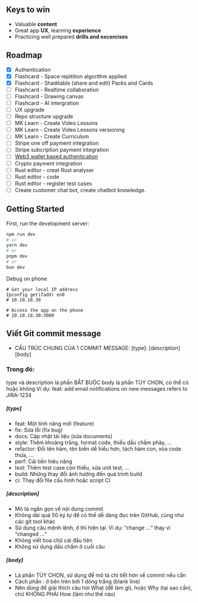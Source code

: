 ## Keys to win

- Valuable **content**
- Great app **UX**, learning **experience**
- Practicing well prepared **drills and excercises**

## Roadmap

- [x] Authentication
- [x] Flashcard - Space repitition algorithm applied
- [x] Flashcard - Shaditable (share and edit) Packs and Cards
- [ ] Flashcard - Realtime collaboration
- [ ] Flashcard - Drawing canvas
- [ ] Flashcard - AI intergration
- [ ] UX upgrade
- [ ] Repo structure upgrade
- [ ] MK Learn - Create Video Lessons
- [ ] MK Learn - Create Video Lessons versioning
- [ ] MK Learn - Create Curriculum
- [ ] Stripe one off payment integration
- [ ] Stripe subcription payment integration
- [ ] [Web3 wallet based authentication](https://supabase.com/partners/integrations/picket)
- [ ] Crypto payment integration
- [ ] Rust editor - creat Rust analyser
- [ ] Rust editor - code
- [ ] Rust editor - register test cases
- [ ] Create customer chat bot, create chatbot knowledge.

## Getting Started

First, run the development server:

```bash
npm run dev
# or
yarn dev
# or
pnpm dev
# or
bun dev
```

Debug on phone
```
# Get your local IP address
Ipconfig getifaddr en0
# 10.10.18.30

# Access the app on the phone
# 10.10.18.30:3000
```

## Viết Git commit message
- CẤU TRÚC CHUNG CỦA 1 COMMIT MESSAGE: [type]: [description] [body]

### Trong đó:
type và description là phần BẮT BUỘC
body là phần TÙY CHỌN, có thể có hoặc không
Ví dụ:
feat: add email notifications on new messages
refers to JIRA-1234
##### [type]
- feat: Một tính năng mới (feature)
- fix: Sửa lỗi (fix bug)
- docs: Cập nhật tài liệu (sửa documents)
- style: Thêm khoảng trắng, format code, thiếu dấu chấm phảy, ...
- refactor: Đổi tên hàm, tên biến dễ hiểu hơn, tách hàm con, xóa code thừa, ...
- perf: Cải tiến hiệu năng
- test: Thêm test case còn thiếu, sửa unit test, ...
- build: Những thay đổi ảnh hưởng đến quá trình build
- ci: Thay đổi file cấu hình hoặc script CI
##### [description]
- Mô tả ngắn gọn về nội dung commit
- Không dài quá 50 ký tự để có thể dễ dàng đọc trên GitHub, cũng như các git tool khác
- Sử dụng câu mệnh lệnh, ở thì hiện tại. Ví dụ: “change ...“ thay vì “changed ...“
- Không viết hoa chữ cái đầu tiên
- Không sử dụng dấu chấm ở cuối câu
##### [body]
- Là phần TÙY CHỌN, sử dụng để mô tả chi tiết hơn về commit nếu cần
- Cách phần <type>: <description> ở bên trên bởi 1 dòng trắng (blank line)
- Nên dùng để giải thích câu hỏi What (để làm gì), hoặc Why (tại sao cần), chứ KHÔNG PHẢI How (làm như thế nào)
